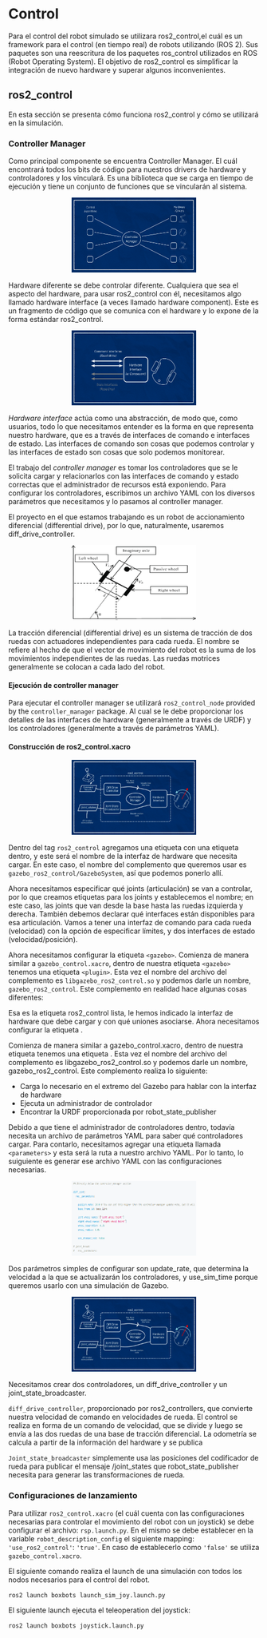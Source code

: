 # Control 

Para el control del robot simulado se utilizara ros2_control,el cuál es un framework para el control (en tiempo real) de robots utilizando (ROS 2). Sus paquetes son una reescritura de los paquetes ros_control utilizados en ROS (Robot Operating System). El objetivo de ros2_control es simplificar la integración de nuevo hardware y superar algunos inconvenientes.

## ros2_control

En esta sección se presenta cómo funciona ros2_control y cómo se utilizará en la simulación. 

### Controller Manager
Como principal componente se encuentra Controller Manager. El cuál encontrará todos los bits de código para nuestros drivers de hardware y controladores y los vinculará. Es una biblioteca que se carga en tiempo de ejecución y tiene un conjunto de funciones que se vincularán al sistema.

<p align="center" width="100%">
    <img src="./image/controller_manager.png"  height="150" width="250" > 
</p>
Hardware diferente se debe controlar diferente. Cualquiera que sea el aspecto del hardware, para usar ros2_control con él, necesitamos algo llamado hardware interface  (a veces llamado hardware component). Este es un fragmento de código que se comunica con el hardware y lo expone de la forma estándar ros2_control. 

<p align="center" width="100%">
    <img src="./image/hardware_interface.png"  height="150" width="250" > 
</p>

*Hardware interface* actúa como una abstracción, de modo que, como usuarios, todo lo que necesitamos entender es la forma en que representa nuestro hardware, que es a través de interfaces de comando e interfaces de estado. Las interfaces de comando son cosas que podemos controlar y las interfaces de estado son cosas que solo podemos monitorear.

El trabajo del *controller manager* es tomar los controladores que se le solicita cargar y relacionarlos con las interfaces de comando y estado correctas que el administrador de recursos está exponiendo. Para configurar los controladores, escribimos un archivo YAML con los diversos parámetros que necesitamos y lo pasamos al controller manager. 

El proyecto en el que estamos trabajando es un robot de accionamiento diferencial (differential drive), por lo que, naturalmente, usaremos diff_drive_controller. 


<p align="center" width="100%">
    <img src="./image/diff_drive.png" height="150" width="250"  > 
</p>

La tracción diferencial (differential drive) es un sistema de tracción de dos ruedas con actuadores independientes para cada rueda. El nombre se refiere al hecho de que el vector de movimiento del robot es la suma de los movimientos independientes de las ruedas. Las ruedas motrices generalmente se colocan a cada lado del robot. 

#### Ejecución de controller manager

Para ejecutar el controller manager se utilizará `ros2_control_node` provided by the `controller_manager` package. Al cual se le debe proporcionar los detalles de las interfaces de hardware (generalmente a través de URDF) y los controladores (generalmente a través de parámetros YAML).

#### Construcción de ros2_control.xacro

<p align="center" width="100%">
    <img src="./image/ros2_control_explain.png" height="150" width="250"  > 
</p>

Dentro del tag `ros2_control` agregamos una etiqueta <hardware> con una etiqueta <plugin> dentro, y este será el nombre de la interfaz de hardware que necesita cargar. En este caso, el nombre del complemento que queremos usar es `gazebo_ros2_control/GazeboSystem`, así que podemos ponerlo allí.

Ahora necesitamos especificar qué joints (articulación) se van a controlar, por lo que creamos etiquetas para los joints y establecemos el nombre; en este caso, las joints que van desde la base hasta las ruedas izquierda y derecha. También debemos declarar qué interfaces están disponibles para esa articulación. Vamos a tener una interfaz de comando para cada rueda (velocidad) con la opción de especificar límites, y dos interfaces de estado (velocidad/posición).

Ahora necesitamos configurar la etiqueta `<gazebo>`. Comienza de manera similar a `gazebo_control.xacro`, dentro de nuestra etiqueta `<gazebo>` tenemos una etiqueta `<plugin>`. Esta vez el nombre del archivo del complemento es `libgazebo_ros2_control.so` y podemos darle un nombre, `gazebo_ros2_control`. Este complemento en realidad hace algunas cosas diferentes:

Esa es la etiqueta ros2_control lista, le hemos indicado la interfaz de hardware que debe cargar y con qué uniones asociarse. Ahora necesitamos configurar la etiqueta <gazebo>.

Comienza de manera similar a gazebo_control.xacro, dentro de nuestra etiqueta <gazebo> tenemos una etiqueta <plugin>. Esta vez el nombre del archivo del complemento es libgazebo_ros2_control.so y podemos darle un nombre, gazebo_ros2_control. Este complemento realiza lo siguiente:

- Carga lo necesario en el extremo del Gazebo para hablar con la interfaz de hardware
- Ejecuta un administrador de controlador
- Encontrar la URDF proporcionada por robot_state_publisher


Debido a que tiene el administrador de controladores dentro, todavía necesita un archivo de parámetros YAML para saber qué controladores cargar. Para contarlo, necesitamos agregar una etiqueta llamada `<parameters>` y esta será la ruta a nuestro archivo YAML. Por lo tanto, lo suiguiente es generar ese archivo YAML con las configuraciones necesarias. 

<p align="center" width="100%">
    <img src="./image/my_controller.png" height="150" width="250"  > 
</p>

Dos parámetros simples de configurar son update_rate, que determina la velocidad a la que se actualizarán los controladores, y use_sim_time porque queremos usarlo con una simulación de Gazebo.

<p align="center" width="100%">
    <img src="./image/ros2_control_explain.png" height="150" width="250"  > 
</p>
Necesitamos crear dos controladores, un diff_drive_controller y un joint_state_broadcaster. 

`diff_drive_controller`, proporcionado por ros2_controllers, que convierte nuestra velocidad de comando en velocidades de rueda. El control se realiza en forma de un comando de velocidad, que se divide y luego se envía a las dos ruedas de una base de tracción diferencial. La odometría se calcula a partir de la información del hardware y se publica

`Joint_state_broadcaster` simplemente usa las posiciones del codificador de rueda para publicar el mensaje /joint_states que robot_state_publisher necesita para generar las transformaciones de rueda.


### Configuraciones de lanzamiento

Para utilizar `ros2_control.xacro` (el cuál cuenta con las configuraciones necesarias para controlar el movimiento del robot con un joystick) se debe configurar el archivo: `rsp.launch.py`. En el mismo se debe establecer en la variable `robot_description_config` el siguiente mapping: `'use_ros2_control'`: `'true'`.
En caso de establecerlo como `'false'` se utiliza  `gazebo_control.xacro`.


El siguiente comando realiza el launch de una simulación con todos los nodos necesarios para el control del robot.

``` 
ros2 launch boxbots launch_sim_joy.launch.py
```

El siguiente launch ejecuta el teleoperation del joystick:  
``` 
ros2 launch boxbots joystick.launch.py
```


